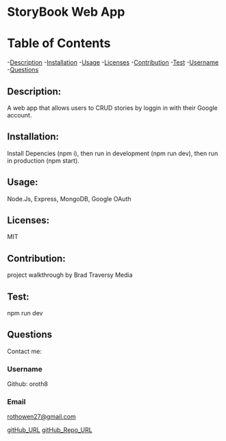 
# StoryBook Web App

# Table of Contents
-[Description](#description)
-[Installation](#installation)
-[Usage](#usage)
-[Licenses](#licenses)
-[Contribution](#contribution)
-[Test](#test)
-[Username](#username)
-[Questions](#questions)


## Description:
 A web app that allows users to CRUD stories by loggin in with their Google account.
    

## Installation: 
Install Depencies (npm i), then run in development (npm run dev), then run in production (npm start).


## Usage: 
Node.Js, Express, MongoDB, Google OAuth

   
## Licenses: 
MIT


## Contribution: 
project walkthrough by Brad Traversy Media

    
## Test:
npm run dev


## Questions



Contact me:
### Username 
Github: oroth8

### Email 
rothowen27@gmail.com

[gitHub_URL](https://github.com/oroth8)
[gitHub_Repo_URL](https://github.com/oroth8/storybook)

